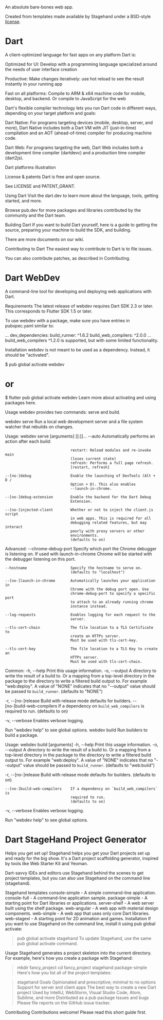 An absolute bare-bones web app.

Created from templates made available by Stagehand under a BSD-style
[license](https://github.com/dart-lang/stagehand/blob/master/LICENSE).

# Dart
A client-optimized language for fast apps on any platform
Dart is:

Optimized for UI: Develop with a programming language specialized around the needs of user interface creation

Productive: Make changes iteratively: use hot reload to see the result instantly in your running app

Fast on all platforms: Compile to ARM & x64 machine code for mobile, desktop, and backend. Or compile to JavaScript for the web

Dart's flexible compiler technology lets you run Dart code in different ways, depending on your target platform and goals:

Dart Native: For programs targeting devices (mobile, desktop, server, and more), Dart Native includes both a Dart VM with JIT (just-in-time) compilation and an AOT (ahead-of-time) compiler for producing machine code.

Dart Web: For programs targeting the web, Dart Web includes both a development time compiler (dartdevc) and a production time compiler (dart2js).

Dart platforms illustration

License & patents
Dart is free and open source.

See LICENSE and PATENT_GRANT.

Using Dart
Visit the dart.dev to learn more about the language, tools, getting started, and more.

Browse pub.dev for more packages and libraries contributed by the community and the Dart team.

Building Dart
If you want to build Dart yourself, here is a guide to getting the source, preparing your machine to build the SDK, and building.

There are more documents on our wiki.

Contributing to Dart
The easiest way to contribute to Dart is to file issues.

You can also contribute patches, as described in Contributing.

# Dart WebDev

A command-line tool for developing and deploying web applications with Dart.

Requirements
The latest release of webdev requires Dart SDK 2.3 or later. This corresponds to Flutter SDK 1.5 or later.

To use webdev with a package, make sure you have entries in pubspec.yaml similar to:

...
dev_dependencies:
  build_runner: ^1.6.2
  build_web_compilers: ^2.0.0
...
build_web_compilers ^1.2.0 is supported, but with some limited functionality.

Installation
webdev is not meant to be used as a dependency. Instead, it should be "activated".

$ pub global activate webdev
# or
$ flutter pub global activate webdev
Learn more about activating and using packages here.

Usage
webdev provides two commands: serve and build.

webdev serve
Run a local web development server and a file system watcher that rebuilds on
changes.

Usage: webdev serve [arguments] [<directory>[:<port>]]...
    --auto                        Automatically performs an action after each
                                  build:

                                  restart: Reload modules and re-invoke main
                                  (loses current state)
                                  refresh: Performs a full page refresh.
                                  [restart, refresh]

    --[no-]debug                  Enable the launching of DevTools (Alt + D /
                                  Option + D). This also enables
                                  --launch-in-chrome.

    --[no-]debug-extension        Enable the backend for the Dart Debug
                                  Extension.

    --[no-]injected-client        Whether or not to inject the client.js script
                                  in web apps. This is required for all
                                  debugging related features, but may interact
                                  poorly with proxy servers or other
                                  environments.
                                  (defaults to on)

Advanced:
    --chrome-debug-port           Specify which port the Chrome debugger is
                                  listening on. If used with launch-in-chrome
                                  Chrome will be started with the debugger
                                  listening on this port.

    --hostname                    Specify the hostname to serve on.
                                  (defaults to "localhost")

    --[no-]launch-in-chrome       Automatically launches your application in
                                  Chrome with the debug port open. Use
                                  chrome-debug-port to specify a specific port
                                  to attach to an already running chrome
                                  instance instead.

    --log-requests                Enables logging for each request to the
                                  server.

    --tls-cert-chain              The file location to a TLS Certificate to
                                  create an HTTPs server.
                                  Must be used with tls-cert-key.

    --tls-cert-key                The file location to a TLS Key to create an
                                  HTTPs server.
                                  Must be used with tls-cert-chain.

Common:
-h, --help                        Print this usage information.
-o, --output                      A directory to write the result of a build to.
                                  Or a mapping from a top-level directory in the
                                  package to the directory to write a filtered
                                  build output to. For example "web:deploy".
                                  A value of "NONE" indicates that no "--output"
                                  value should be passed to `build_runner`.
                                  (defaults to "NONE")

-r, --[no-]release                Build with release mode defaults for builders.
    --[no-]build-web-compilers    If a dependency on `build_web_compilers` is
                                  required to run.
                                  (defaults to on)

-v, --verbose                     Enables verbose logging.

Run "webdev help" to see global options.
webdev build
Run builders to build a package.

Usage: webdev build [arguments]
-h, --help                        Print this usage information.
-o, --output                      A directory to write the result of a build to.
                                  Or a mapping from a top-level directory in the
                                  package to the directory to write a filtered
                                  build output to. For example "web:deploy".
                                  A value of "NONE" indicates that no "--output"
                                  value should be passed to `build_runner`.
                                  (defaults to "web:build")

-r, --[no-]release                Build with release mode defaults for builders.
                                  (defaults to on)

    --[no-]build-web-compilers    If a dependency on `build_web_compilers` is
                                  required to run.
                                  (defaults to on)

-v, --verbose                     Enables verbose logging.

Run "webdev help" to see global options.

# Dart StageHand Project Generator

Helps you get set up!
Stagehand helps you get your Dart projects set up and ready for the big show. It's a Dart project scaffolding generator, inspired by tools like Web Starter Kit and Yeoman.

Dart-savvy IDEs and editors use Stagehand behind the scenes to get project templates, but you can also use Stagehand on the command line (stagehand).

Stagehand templates
console-simple - A simple command-line application.
console-full - A command-line application sample.
package-simple - A starting point for Dart libraries or applications.
server-shelf - A web server built using the shelf package.
web-angular - A web app with material design components.
web-simple - A web app that uses only core Dart libraries.
web-stagexl - A starting point for 2D animation and games.
Installation
If you want to use Stagehand on the command line, install it using pub global activate:

> pub global activate stagehand
To update Stagehand, use the same pub global activate command.

Usage
Stagehand generates a project skeleton into the current directory. For example, here's how you create a package with Stagehand:

> mkdir fancy_project
> cd fancy_project
> stagehand package-simple
Here's how you list all of the project templates:

> stagehand
Goals
Opinionated and prescriptive; minimal to no options
Support for server and client apps
The best way to create a new Dart project
Used by IntelliJ, WebStorm, Visual Studio Code, Atom, Sublime, and more
Distributed as a pub package
Issues and bugs
Please file reports on the GitHub issue tracker.

Contributing
Contributions welcome! Please read this short guide first.




